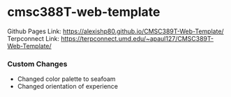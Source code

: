 # cmsc388T-web-template

Github Pages Link: https://alexishp80.github.io/CMSC389T-Web-Template/
Terpconnect Link: https://terpconnect.umd.edu/~apaul127/CMSC389T-Web-Template/

### Custom Changes
 - Changed color palette to seafoam 
 - Changed orientation of experience
